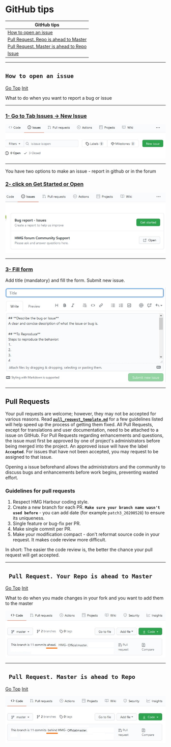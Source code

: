 # GitHub tips <a name="init"></a>

| GitHub tips |
| --- |
| [How to open an issue](#issue) |
| [Pull Request. Repo is ahead to Master](#pull1)|
| [Pull Request. Master is ahead to Repo](#pull2)|
| [Issue](#issue) |








---
## **`How to open an issue`**<a name="issue"></a>

[Go Top](#Top) [Init](#init)

What to do when you want to report a bug or issue

---
### [1- Go to **Tab Issues -> New Issue**](https://github.com/asistex/ighoo/issues/new/choose)

[![image](https://github.com/asistex/github_tips/raw/main/btn_issue.jpg)](https://github.com/asistex/ighoo/issues/new/choose)

---
You have two options to make an issue - report in github or in the forum

### [2- click on **Get Started or Open**](https://github.com/asistex/ighoo/issues/new?assignees=&labels=&template=bug_report.md&title=)

[![image](https://github.com/asistex/github_tips/raw/main/get_started.jpg)](https://github.com/asistex/ighoo/issues/new?assignees=&labels=&template=bug_report.md&title=)

---
### [3- **Fill form**](https://github.com/asistex/ighoo/issues/new?assignees=&labels=&template=bug_report.md&title=)

Add title (mandatory) and fill the form. Submit new issue.

[![image](https://github.com/asistex/github_tips/raw/main/fill_form.jpg)](https://github.com/asistex/ighoo/issues/new?assignees=&labels=&template=bug_report.md&title=)

---


## Pull Requests

Your pull requests are welcome; however, they may not be accepted for various reasons.
Read [**`pull_request_template.md`**](https://github.com/asistex/github_tips/raw/main/pull_request_template.md) for a few guidelines listed will help speed up the process of getting them fixed.
All Pull Requests, except for translations and user documentation, need to be attached to a issue on GitHub. For Pull Requests regarding enhancements and questions, the issue must first be approved by one of project's administrators before being merged into the project. An approved issue will have the label **`Accepted`**. For issues that have not been accepted, you may request to be assigned to that issue.

Opening a issue beforehand allows the administrators and the community to discuss bugs and enhancements before work begins, preventing wasted effort.


### Guidelines for pull requests

1. Respect HMG Harbour coding style.
2. Create a new branch for each PR. **`Make sure your branch name wasn't used before`** - you can add date (for example `patch3_20200528`) to ensure its uniqueness.
3. Single feature or bug-fix per PR.
4. Make single commit per PR.
5. Make your modification compact - don't reformat source code in your request. It makes code review more difficult.

In short: The easier the code review is, the better the chance your pull request will get accepted.




---

## **` Pull Request. Your Repo is ahead to Master`**<a name="pull1"></a>

[Go Top](#Top) [Init](#init)


What to do when you made changes in your fork and you want to add them to the master

[![image](https://github.com/asistex/github_tips/raw/main/pr1.jpg)](https://github.com/asistex/ighoo/issues/new?assignees=&labels=&template=bug_report.md&title=)





---

## **` Pull Request. Master is ahead to Repo`**<a name="pull2"></a>

[Go Top](#Top) [Init](#init)


[![image](https://github.com/asistex/github_tips/raw/main/pr2.jpg)](https://github.com/asistex/ighoo/issues/new?assignees=&labels=&template=bug_report.md&title=)





